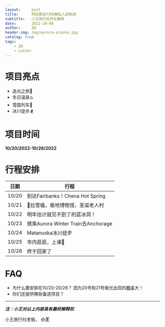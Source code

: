 ```yaml
---
layout:     post
title:      阿拉斯加7天6晚私人定制游
subtitle:   小王旅行社开业酬宾
date:       2022-10-08
author:     ZW
header-img: img/aurora-alaska.jpg
catalog: true
tags:
    - ZW
    - Letter
---
```


# 项目亮点
- 追光之旅:rainbow:
- 冬日温泉:hotsprings:
- 雪国列车:steam_locomotive:
- 冰川徒步:snowboarder:

# 项目时间
**10/20/2022-10/26/2022**

# 行程安排
| 日期 | 行程 |
| --- | --- |
| 10/20 | 到达Fairbanks！Chena Hot Spring |
| 10/21 | :dog:拉雪橇，极地博物馆，圣诞老人村 |
| 10/22 | 明年估计就见不到了的蓝冰洞！ |
| 10/23 | 搭乘Aurora Winter Train去Anchorage |
| 10/24 | Matanuska冰川徒步 |
| 10/25 | 市内逛逛，上课:imp: |
| 10/26 | 终于回家了 |

# FAQ
- 为什么要安排在10/20-20/26？ 因为20号和21号极光出现的[概率](https://www.gi.alaska.edu/monitors/aurora-forecast)大！
- 你们还提供哪些备选项目？

-------------------------

***注：小王对以上内容具有最终解释权***

小王旅行社老板，  **小王**
